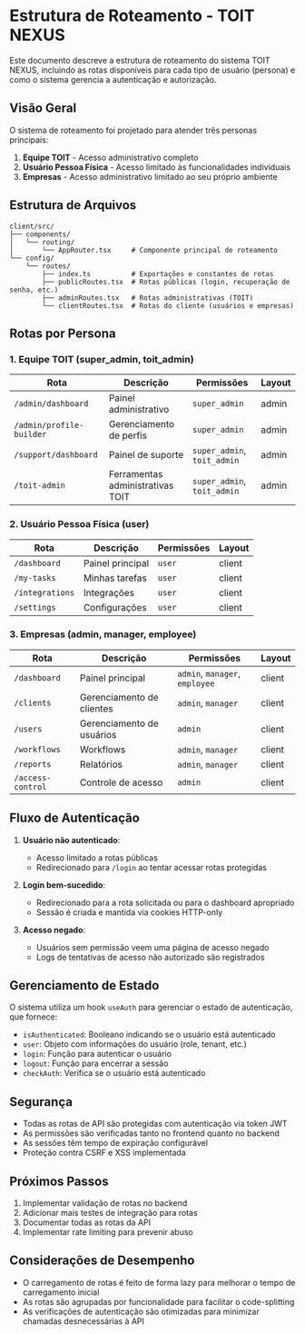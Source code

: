 # Estrutura de Roteamento - TOIT NEXUS

Este documento descreve a estrutura de roteamento do sistema TOIT NEXUS, incluindo as rotas disponíveis para cada tipo de usuário (persona) e como o sistema gerencia a autenticação e autorização.

## Visão Geral

O sistema de roteamento foi projetado para atender três personas principais:

1. **Equipe TOIT** - Acesso administrativo completo
2. **Usuário Pessoa Física** - Acesso limitado às funcionalidades individuais
3. **Empresas** - Acesso administrativo limitado ao seu próprio ambiente

## Estrutura de Arquivos

```
client/src/
├── components/
│   └── routing/
│       └── AppRouter.tsx     # Componente principal de roteamento
└── config/
    └── routes/
        ├── index.ts          # Exportações e constantes de rotas
        ├── publicRoutes.tsx  # Rotas públicas (login, recuperação de senha, etc.)
        ├── adminRoutes.tsx   # Rotas administrativas (TOIT)
        └── clientRoutes.tsx  # Rotas do cliente (usuários e empresas)
```

## Rotas por Persona

### 1. Equipe TOIT (super_admin, toit_admin)

| Rota | Descrição | Permissões | Layout |
|------|-----------|------------|--------|
| `/admin/dashboard` | Painel administrativo | `super_admin` | admin |
| `/admin/profile-builder` | Gerenciamento de perfis | `super_admin` | admin |
| `/support/dashboard` | Painel de suporte | `super_admin`, `toit_admin` | admin |
| `/toit-admin` | Ferramentas administrativas TOIT | `super_admin`, `toit_admin` | admin |

### 2. Usuário Pessoa Física (user)

| Rota | Descrição | Permissões | Layout |
|------|-----------|------------|--------|
| `/dashboard` | Painel principal | `user` | client |
| `/my-tasks` | Minhas tarefas | `user` | client |
| `/integrations` | Integrações | `user` | client |
| `/settings` | Configurações | `user` | client |

### 3. Empresas (admin, manager, employee)

| Rota | Descrição | Permissões | Layout |
|------|-----------|------------|--------|
| `/dashboard` | Painel principal | `admin`, `manager`, `employee` | client |
| `/clients` | Gerenciamento de clientes | `admin`, `manager` | client |
| `/users` | Gerenciamento de usuários | `admin` | client |
| `/workflows` | Workflows | `admin`, `manager` | client |
| `/reports` | Relatórios | `admin`, `manager` | client |
| `/access-control` | Controle de acesso | `admin` | client |

## Fluxo de Autenticação

1. **Usuário não autenticado**:
   - Acesso limitado a rotas públicas
   - Redirecionado para `/login` ao tentar acessar rotas protegidas

2. **Login bem-sucedido**:
   - Redirecionado para a rota solicitada ou para o dashboard apropriado
   - Sessão é criada e mantida via cookies HTTP-only

3. **Acesso negado**:
   - Usuários sem permissão veem uma página de acesso negado
   - Logs de tentativas de acesso não autorizado são registrados

## Gerenciamento de Estado

O sistema utiliza um hook `useAuth` para gerenciar o estado de autenticação, que fornece:

- `isAuthenticated`: Booleano indicando se o usuário está autenticado
- `user`: Objeto com informações do usuário (role, tenant, etc.)
- `login`: Função para autenticar o usuário
- `logout`: Função para encerrar a sessão
- `checkAuth`: Verifica se o usuário está autenticado

## Segurança

- Todas as rotas de API são protegidas com autenticação via token JWT
- As permissões são verificadas tanto no frontend quanto no backend
- As sessões têm tempo de expiração configurável
- Proteção contra CSRF e XSS implementada

## Próximos Passos

1. Implementar validação de rotas no backend
2. Adicionar mais testes de integração para rotas
3. Documentar todas as rotas da API
4. Implementar rate limiting para prevenir abuso

## Considerações de Desempenho

- O carregamento de rotas é feito de forma lazy para melhorar o tempo de carregamento inicial
- As rotas são agrupadas por funcionalidade para facilitar o code-splitting
- As verificações de autenticação são otimizadas para minimizar chamadas desnecessárias à API
